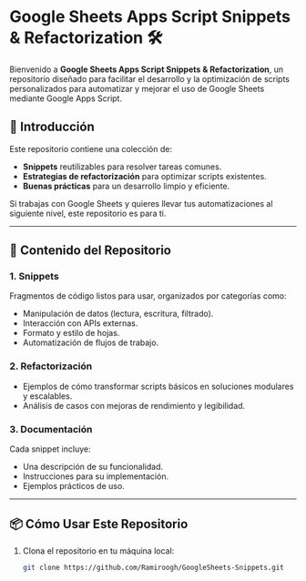 # Google Sheets Apps Script Snippets & Refactorization 🛠️

Bienvenido a **Google Sheets Apps Script Snippets & Refactorization**, un repositorio diseñado para facilitar el desarrollo y la optimización de scripts personalizados para automatizar y mejorar el uso de Google Sheets mediante Google Apps Script.

## 🚀 Introducción

Este repositorio contiene una colección de:
- **Snippets** reutilizables para resolver tareas comunes.
- **Estrategias de refactorización** para optimizar scripts existentes.
- **Buenas prácticas** para un desarrollo limpio y eficiente.

Si trabajas con Google Sheets y quieres llevar tus automatizaciones al siguiente nivel, este repositorio es para ti.

---

## 📂 Contenido del Repositorio

### 1. **Snippets**
Fragmentos de código listos para usar, organizados por categorías como:
- Manipulación de datos (lectura, escritura, filtrado).
- Interacción con APIs externas.
- Formato y estilo de hojas.
- Automatización de flujos de trabajo.

### 2. **Refactorización**
- Ejemplos de cómo transformar scripts básicos en soluciones modulares y escalables.
- Análisis de casos con mejoras de rendimiento y legibilidad.

### 3. **Documentación**
Cada snippet incluye:
- Una descripción de su funcionalidad.
- Instrucciones para su implementación.
- Ejemplos prácticos de uso.

---

## 📦 Cómo Usar Este Repositorio

1. Clona el repositorio en tu máquina local:
   ```bash
   git clone https://github.com/Ramiroogh/GoogleSheets-Snippets.git
